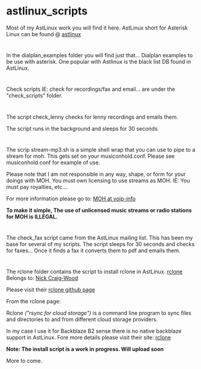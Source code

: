# astlinux_scripts
Most of my AstLinux work you will find it here.
AstLinux short for Asterisk Linux can be found @ [astlinux](https://www.astlinux-project.org)
#

In the dialplan_examples folder you will find just that... Dialplan examples to be use with asterisk. One popular with Astlinux is the black list DB found in AstLinux.
#
Check scripts IE: check for recordings/fax and email... are under the "check_scripts" folder.
#
The script check_lenny checks for lenny recordings and emails them.

The script runs in the background and sleeps for 30 seconds.
#
The scrip stream-mp3.sh is a simple shell wrap that you can use to pipe to a stream for moh.
This gets set on your musiconhold.conf.
Please see musiconhold.conf for example of use.

Please note that I am not responsible in any way, shape, or form for your doings with MOH. You must own licensing to use streams as MOH. IE: You must pay royalties, etc....

For more information please go to: [MOH at voip-info](https://www.voip-info.org/music-on-hold/)

**To make it simple, The use of unlicensed music streams or radio stations for MOH is ILLEGAL.**
#
The check_fax script came from the AstLinux mailing list. This has been my base for several of my scripts.
The script sleeps for 30 seconds and checks for faxes... Once it finds a fax it converts them to pdf and emails them.
#
The rclone folder contains the script to install rclone in AstLinux. [rclone](https://rclone.org/) Belongs to:
[Nick Craig-Wood](https://www.craig-wood.com/nick/)

Please visit their [rclone github page](https://github.com/ncw/rclone#storage-providers) 

From the rclone page:

Rclone *("rsync for cloud storage")* is a command line program to sync files and directories to and from
 different cloud storage providers.

In my case I use it for Backblaze B2 sense there is no native backblaze support in AstLinux.
Fore more details please visit their site: [rclone](https://rclone.org/)

**Note: The install script is a work in progress. Will upload soon**

More to come.
